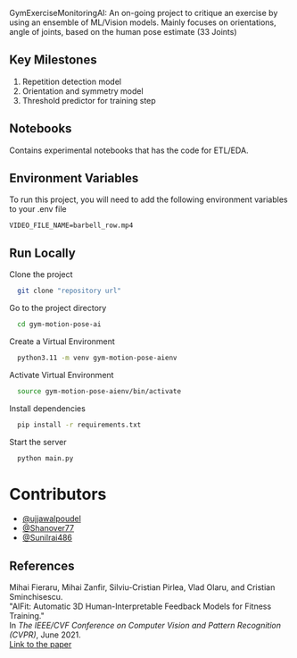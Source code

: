 GymExerciseMonitoringAI: An on-going project to critique an exercise by using an ensemble of ML/Vision models. Mainly focuses on orientations, angle of joints, based on the human pose estimate (33 Joints)

## Key Milestones
1. Repetition detection model
2. Orientation and symmetry model
3. Threshold predictor for training step

## Notebooks
Contains experimental notebooks that has the code for ETL/EDA.

## Environment Variables

To run this project, you will need to add the following environment variables to your .env file

`VIDEO_FILE_NAME=barbell_row.mp4`


## Run Locally

Clone the project

```bash
  git clone "repository url"
```

Go to the project directory

```bash
  cd gym-motion-pose-ai
```

Create a Virtual Environment
```bash
  python3.11 -m venv gym-motion-pose-aienv
```

Activate Virtual Environment
```bash
  source gym-motion-pose-aienv/bin/activate
```

Install dependencies

```bash
  pip install -r requirements.txt
```

Start the server

```bash
  python main.py
```

# Contributors

- [@ujjawalpoudel](https://github.com/ujjawalpoudel)
- [@Shanover77](https://github.com/Shanover77)
- [@Sunilrai486](https://github.com/Sunilrai486)

## References

Mihai Fieraru, Mihai Zanfir, Silviu-Cristian Pirlea, Vlad Olaru, and Cristian Sminchisescu.  
"AIFit: Automatic 3D Human-Interpretable Feedback Models for Fitness Training."  
In *The IEEE/CVF Conference on Computer Vision and Pattern Recognition (CVPR)*, June 2021.  
[Link to the paper](https://openaccess.thecvf.com/content/CVPR2021/html/Fieraru_AIFit_Automatic_3D_Human-Interpretable_Feedback_Models_for_Fitness_Training_CVPR_2021_paper.html)

